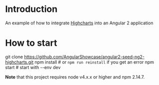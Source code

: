 # Introduction

An example of how to integrate [Highcharts](http://www.highcharts.com/) into an Angular 2 application

# How to start

git clone https://github.com/AngularShowcase/angular2-seed-ng2-highcharts.git
npm install       # or `npm run reinstall` if you get an error
npm start         # start with --env dev

**Note** that this project requires node v4.x.x or higher and npm 2.14.7.
